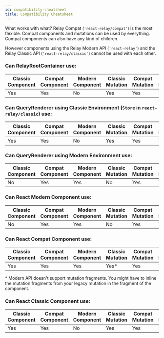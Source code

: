 ```yaml
---
id: compatibility-cheatsheet
title: Compatibility Cheatsheet
---
```


What works with what? Relay Compat (`'react-relay/compat'`) is the most flexible.
Compat components and mutations can be used by everything. Compat components can also have any kind of children.

However components using the Relay Modern API (`'react-relay'`) and the Relay Classic API (`'react-relay/classic'`) cannot be used with each other.

### Can RelayRootContainer use:

|Classic Component|Compat Component|Modern Component|Classic Mutation|Compat Mutation|Modern Mutation
|----|----|----|----|----|----|
|Yes |Yes | No |Yes |Yes | No |

### Can QueryRenderer using Classic Environment (`Store` in `react-relay/classic`) use:

|Classic Component|Compat Component|Modern Component|Classic Mutation|Compat Mutation|Modern Mutation
|----|----|----|----|----|----|
|Yes |Yes | No |Yes |Yes | No |

### Can QueryRenderer using Modern Environment use:

|Classic Component|Compat Component|Modern Component|Classic Mutation|Compat Mutation|Modern Mutation
|----|----|----|----|----|----|
| No |Yes |Yes | No |Yes |Yes |

### Can React Modern Component use:

|Classic Component|Compat Component|Modern Component|Classic Mutation|Compat Mutation|Modern Mutation
|----|----|----|----|----|----|
| No |Yes |Yes | No |Yes |Yes |

### Can React Compat Component use:

|Classic Component|Compat Component|Modern Component|Classic Mutation|Compat Mutation|Modern Mutation
|----|----|----|-----|----|----|
|Yes |Yes |Yes |Yes\*|Yes |Yes |

\* Modern API doesn't support mutation fragments. You might have to inline the mutation fragments from your legacy mutation in the fragment of the component.

### Can React Classic Component use:

|Classic Component|Compat Component|Modern Component|Classic Mutation|Compat Mutation|Modern Mutation
|----|----|----|----|----|----|
|Yes |Yes | No |Yes |Yes | No |

